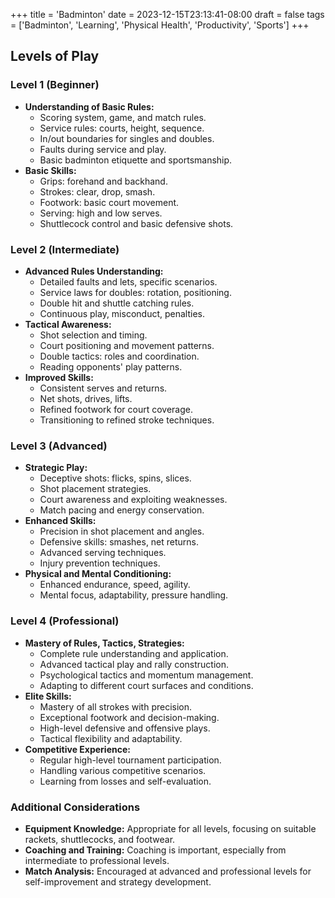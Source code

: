 +++
title = 'Badminton'
date = 2023-12-15T23:13:41-08:00
draft = false
tags = ['Badminton', 'Learning', 'Physical Health', 'Productivity', 'Sports']
+++

## Levels of Play

### Level 1 (Beginner)

- **Understanding of Basic Rules:**
    - Scoring system, game, and match rules.
    - Service rules: courts, height, sequence.
    - In/out boundaries for singles and doubles.
    - Faults during service and play.
    - Basic badminton etiquette and sportsmanship.
- **Basic Skills:**
    - Grips: forehand and backhand.
    - Strokes: clear, drop, smash.
    - Footwork: basic court movement.
    - Serving: high and low serves.
    - Shuttlecock control and basic defensive shots.

### Level 2 (Intermediate)

- **Advanced Rules Understanding:**
    - Detailed faults and lets, specific scenarios.
    - Service laws for doubles: rotation, positioning.
    - Double hit and shuttle catching rules.
    - Continuous play, misconduct, penalties.
- **Tactical Awareness:**
    - Shot selection and timing.
    - Court positioning and movement patterns.
    - Double tactics: roles and coordination.
    - Reading opponents' play patterns.
- **Improved Skills:**
    - Consistent serves and returns.
    - Net shots, drives, lifts.
    - Refined footwork for court coverage.
    - Transitioning to refined stroke techniques.

### Level 3 (Advanced)

- **Strategic Play:**
    - Deceptive shots: flicks, spins, slices.
    - Shot placement strategies.
    - Court awareness and exploiting weaknesses.
    - Match pacing and energy conservation.
- **Enhanced Skills:**
    - Precision in shot placement and angles.
    - Defensive skills: smashes, net returns.
    - Advanced serving techniques.
    - Injury prevention techniques.
- **Physical and Mental Conditioning:**
    - Enhanced endurance, speed, agility.
    - Mental focus, adaptability, pressure handling.

### Level 4 (Professional)

- **Mastery of Rules, Tactics, Strategies:**
    - Complete rule understanding and application.
    - Advanced tactical play and rally construction.
    - Psychological tactics and momentum management.
    - Adapting to different court surfaces and conditions.
- **Elite Skills:**
    - Mastery of all strokes with precision.
    - Exceptional footwork and decision-making.
    - High-level defensive and offensive plays.
    - Tactical flexibility and adaptability.
- **Competitive Experience:**
    - Regular high-level tournament participation.
    - Handling various competitive scenarios.
    - Learning from losses and self-evaluation.

### Additional Considerations

- **Equipment Knowledge:** Appropriate for all levels, focusing on suitable rackets, shuttlecocks, and footwear.
- **Coaching and Training:** Coaching is important, especially from intermediate to professional levels.
- **Match Analysis:** Encouraged at advanced and professional levels for self-improvement and strategy development.
